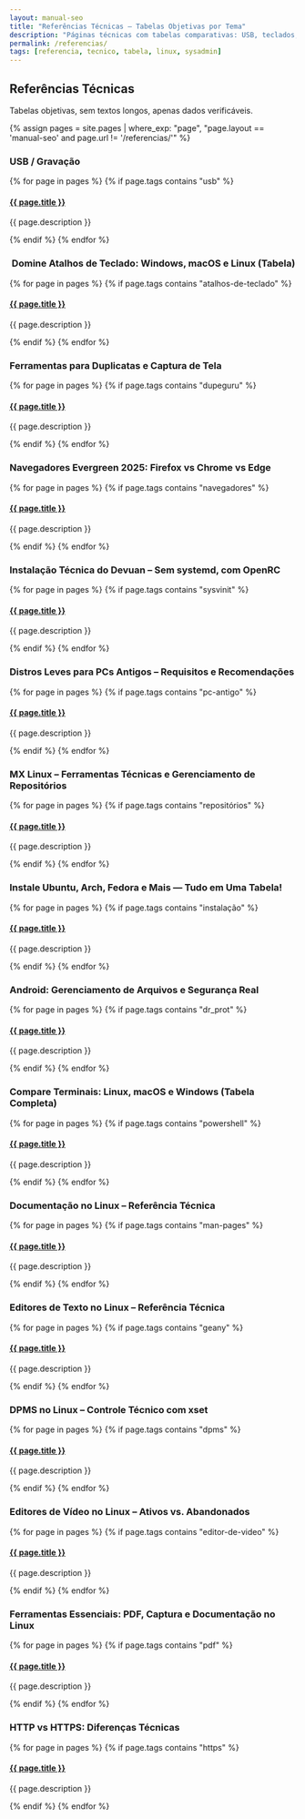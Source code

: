 ```yaml
---
layout: manual-seo
title: "Referências Técnicas — Tabelas Objetivas por Tema"
description: "Páginas técnicas com tabelas comparativas: USB, teclados, backup, init systems, pacotes."
permalink: /referencias/
tags: [referencia, tecnico, tabela, linux, sysadmin]
---
```


<section>
  <h2>Referências Técnicas</h2>
  <p>Tabelas objetivas, sem textos longos, apenas dados verificáveis.</p>

  {% assign pages = site.pages | where_exp: "page", "page.layout == 'manual-seo' and page.url != '/referencias/'" %}

  <!-- Seção: USB -->
  <div class="section">
    <h3> USB / Gravação</h3>
    {% for page in pages %}
      {% if page.tags contains "usb" %}
        <div class="ref-item">
          <h4><a href="{{ page.url | relative_url }}">{{ page.title }}</a></h4>
          <p>{{ page.description }}</p>
        </div>
      {% endif %}
    {% endfor %}
  </div>

  <!-- Seção: Teclados -->
  <div class="section">
    <h3>️ Domine Atalhos de Teclado: Windows, macOS e Linux (Tabela)</h3>
    {% for page in pages %}
      {% if page.tags contains "atalhos-de-teclado" %}
        <div class="ref-item">
          <h4><a href="{{ page.url | relative_url }}">{{ page.title }}</a></h4>
          <p>{{ page.description }}</p>
        </div>
      {% endif %}
    {% endfor %}
  </div>

<!-- Seção: Teclados -->
  <div class="section">
    <h3> Ferramentas para Duplicatas e Captura de Tela</h3>
    {% for page in pages %}
      {% if page.tags contains "dupeguru" %}
        <div class="ref-item">
          <h4><a href="{{ page.url | relative_url }}">{{ page.title }}</a></h4>
          <p>{{ page.description }}</p>
        </div>
      {% endif %}
    {% endfor %}
  </div>
  


<!-- Seção: Teclados -->
  <div class="section">
    <h3>Navegadores Evergreen 2025: Firefox vs Chrome vs Edge</h3>
    {% for page in pages %}
      {% if page.tags contains "navegadores" %}
        <div class="ref-item">
          <h4><a href="{{ page.url | relative_url }}">{{ page.title }}</a></h4>
          <p>{{ page.description }}</p>
        </div>
      {% endif %}
    {% endfor %}
  </div>
  
  
    
  
  <!-- Seção: Teclados -->
  <div class="section">
    <h3>Instalação Técnica do Devuan – Sem systemd, com OpenRC</h3>
    {% for page in pages %}
      {% if page.tags contains "sysvinit" %}
        <div class="ref-item">
          <h4><a href="{{ page.url | relative_url }}">{{ page.title }}</a></h4>
          <p>{{ page.description }}</p>
        </div>
      {% endif %}
    {% endfor %}
  </div>
  
  
  <!-- Seção: Teclados -->
  <div class="section">
    <h3>Distros Leves para PCs Antigos – Requisitos e Recomendações</h3>
    {% for page in pages %}
      {% if page.tags contains "pc-antigo" %}
        <div class="ref-item">
          <h4><a href="{{ page.url | relative_url }}">{{ page.title }}</a></h4>
          <p>{{ page.description }}</p>
        </div>
      {% endif %}
    {% endfor %}
  </div>
  
  
  
  <!-- Seção: Teclados -->
  <div class="section">
    <h3>MX Linux – Ferramentas Técnicas e Gerenciamento de Repositórios</h3>
    {% for page in pages %}
      {% if page.tags contains "repositórios" %}
        <div class="ref-item">
          <h4><a href="{{ page.url | relative_url }}">{{ page.title }}</a></h4>
          <p>{{ page.description }}</p>
        </div>
      {% endif %}
    {% endfor %}
  </div>
  
  
  
  <!-- Seção: Teclados -->
  <div class="section">
    <h3>Instale Ubuntu, Arch, Fedora e Mais — Tudo em Uma Tabela!</h3>
    {% for page in pages %}
      {% if page.tags contains "instalação" %}
        <div class="ref-item">
          <h4><a href="{{ page.url | relative_url }}">{{ page.title }}</a></h4>
          <p>{{ page.description }}</p>
        </div>
      {% endif %}
    {% endfor %}
  </div>
  
  
  
  <!-- Seção: Teclados -->
  <div class="section">
    <h3>Android: Gerenciamento de Arquivos e Segurança Real</h3>
    {% for page in pages %}
      {% if page.tags contains "dr_prot" %}
        <div class="ref-item">
          <h4><a href="{{ page.url | relative_url }}">{{ page.title }}</a></h4>
          <p>{{ page.description }}</p>
        </div>
      {% endif %}
    {% endfor %}
  </div>
  
  
  
  <!-- Seção: Teclados -->
  <div class="section">
    <h3>Compare Terminais: Linux, macOS e Windows (Tabela Completa)</h3>
    {% for page in pages %}
      {% if page.tags contains "powershell" %}
        <div class="ref-item">
          <h4><a href="{{ page.url | relative_url }}">{{ page.title }}</a></h4>
          <p>{{ page.description }}</p>
        </div>
      {% endif %}
    {% endfor %}
  </div>
  
  <!-- Seção: Teclados -->
  <div class="section">
    <h3>Documentação no Linux – Referência Técnica</h3>
    {% for page in pages %}
      {% if page.tags contains "man-pages" %}
        <div class="ref-item">
          <h4><a href="{{ page.url | relative_url }}">{{ page.title }}</a></h4>
          <p>{{ page.description }}</p>
        </div>
      {% endif %}
    {% endfor %}
  </div>
  
  
  
 
  
  
   <!-- Seção: Teclados -->
  <div class="section">
    <h3>Editores de Texto no Linux – Referência Técnica</h3>
    {% for page in pages %}
      {% if page.tags contains "geany" %}
        <div class="ref-item">
          <h4><a href="{{ page.url | relative_url }}">{{ page.title }}</a></h4>
          <p>{{ page.description }}</p>
        </div>
      {% endif %}
    {% endfor %}
  </div>
  
  
  
  
   <!-- Seção: Teclados -->
  <div class="section">
    <h3>DPMS no Linux – Controle Técnico com xset</h3>
    {% for page in pages %}
      {% if page.tags contains "dpms" %}
        <div class="ref-item">
          <h4><a href="{{ page.url | relative_url }}">{{ page.title }}</a></h4>
          <p>{{ page.description }}</p>
        </div>
      {% endif %}
    {% endfor %}
  </div>
  
  
  
   <!-- Seção: Teclados -->
  <div class="section">
    <h3>Editores de Vídeo no Linux – Ativos vs. Abandonados</h3>
    {% for page in pages %}
      {% if page.tags contains "editor-de-video" %}
        <div class="ref-item">
          <h4><a href="{{ page.url | relative_url }}">{{ page.title }}</a></h4>
          <p>{{ page.description }}</p>
        </div>
      {% endif %}
    {% endfor %}
  </div>
  
  
   <!-- Seção: Teclados -->
  <div class="section">
    <h3>Ferramentas Essenciais: PDF, Captura e Documentação no Linux</h3>
    {% for page in pages %}
      {% if page.tags contains "pdf" %}
        <div class="ref-item">
          <h4><a href="{{ page.url | relative_url }}">{{ page.title }}</a></h4>
          <p>{{ page.description }}</p>
        </div>
      {% endif %}
    {% endfor %}
  </div>
  
  
  
   <!-- Seção: Teclados -->
  <div class="section">
    <h3>HTTP vs HTTPS: Diferenças Técnicas</h3>
    {% for page in pages %}
      {% if page.tags contains "https" %}
        <div class="ref-item">
          <h4><a href="{{ page.url | relative_url }}">{{ page.title }}</a></h4>
          <p>{{ page.description }}</p>
        </div>
      {% endif %}
    {% endfor %}
  </div>
  
  
  
  
  
  
  
  
  
  
  
  
  
  
  
  
  
  
  
  
  
  
  
  
  
  
  
  
  
  
  
  
  
  
  
  
  
  
  
  
  
  
  
